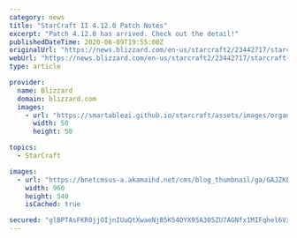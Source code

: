 ```yaml
---
category: news
title: "StarCraft II 4.12.0 Patch Notes"
excerpt: "Patch 4.12.0 has arrived. Check out the detail!"
publishedDateTime: 2020-06-09T19:55:00Z
originalUrl: "https://news.blizzard.com/en-us/starcraft2/23442717/starcraft-ii-4-12-0-patch-notes"
webUrl: "https://news.blizzard.com/en-us/starcraft2/23442717/starcraft-ii-4-12-0-patch-notes"
type: article

provider:
  name: Blizzard
  domain: blizzard.com
  images:
    - url: "https://smartableai.github.io/starcraft/assets/images/organizations/blizzard.com-50x50.jpg"
      width: 50
      height: 50

topics:
  - StarCraft

images:
  - url: "https://bnetcmsus-a.akamaihd.net/cms/blog_thumbnail/ga/GAJZKEC09RPX1554829654442.jpg"
    width: 960
    height: 540
    isCached: true

secured: "glBPTAsFKR0jjOIjnIUuQtXwaeNjB5K54OYX95A305ZU7AGNfx1MIFqhel6VzSsnAlW2rNmMXEJHO64e8pajKsYd7C7h1rp5geCFSsogS0ywTe6OdXjTpB3gH5iRl2qSgTMjSGENtRXre3yXmo+xMdyKlmK745LkrXAScx5bkG+68Bh07D6JIcgzH2mGowk83zS6UH9LyLzO4IraYPCixhIsAEMZZ7GJhu2Xda6j+sdVbCLL6icQoT7dLpIErfJ10xY25yNBcNBhzrzr74N6TtoEJcibi7L+KK5EJ4o5PrsamCH+qLOciPlIkK20t+udsbbFS/5REeYSWiChF6FNe/FA9sl1IQGX5CA89GQOCfQ=;KBDQMD7HniH9cInIVl4NoQ=="
---
```


